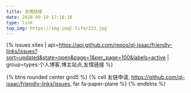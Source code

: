 ```yaml
---
title: 友情链接
date: 2020-09-19 17:16:16
type: link
top_img: https://img.imql.life/233.jpg
---
```


{% issues sites | api=https://api.github.com/repos/ql-isaac/friendly-links/issues?sort=updated&state=open&page=1&per_page=100&labels=active | group=types:个人博客,博主站点,友情链接 %}

{% btns rounded center grid5 %}
{% cell 友链申请, https://github.com/ql-isaac/friendly-links/issues, far fa-paper-plane %}
{% endbtns %}